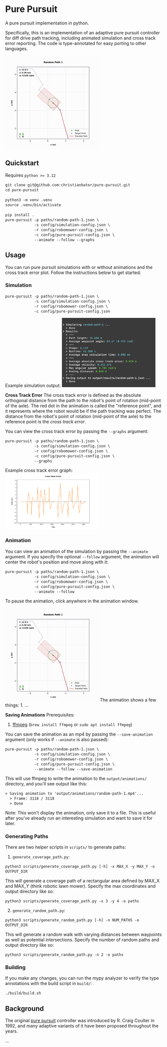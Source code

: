 # Pure Pursuit
A pure pursuit implementation in python.  
  
Specifically, this is an implementation of an adaptive pure pursuit controller for diff drive path tracking, including animated simulation and cross track error reporting. The code is type-annotated for easy porting to other languages.

<img src="docs/random-path-1.gif" width="300">

## Quickstart
Requires `python >= 3.12`
```
git clone git@github.com:christianbator/pure-pursuit.git
cd pure-pursuit

python3 -m venv .venv
source .venv/bin/activate

pip install .
pure-pursuit -p paths/random-path-1.json \
             -s config/simulation-config.json \
             -r config/robomower-config.json \
             -c config/pure-pursuit-config.json \
             --animate --follow --graphs
```

## Usage
You can run pure pursuit simulations with or without animations and the cross track error plot. Follow the instructions below to get started:

### Simulation
```
pure-pursuit -p paths/random-path-1.json \
             -s config/simulation-config.json \
             -r config/robomower-config.json \
             -c config/pure-pursuit-config.json
```  

Example simulation output:
<img src="docs/simulation-output.png" width="300">

**Cross Track Error**
The cross track error is defined as the absolute orthogonal distance from the path to the robot's point of rotation (mid-point of the axle). The red dot in the animation is called the "reference point", and it represents where the robot would be if the path tracking was perfect. The distance from the robot's point of rotation (mid-point of the axle) to the reference point is the _cross track error_.

You can view the cross track error by passing the `--graphs` argument:
```
pure-pursuit -p paths/random-path-1.json \
             -s config/simulation-config.json \
             -r config/robomower-config.json \
             -c config/pure-pursuit-config.json \
             --graphs
```

Example cross track error graph:
<img src="docs/cross-track-error.png" width="300">

### Animation
You can view an animation of the simulation by passing the `--animate` argument. If you specify the optional `--follow` argument, the animation will center the robot's position and move along with it:
```
pure-pursuit -p paths/random-path-1.json \
             -s config/simulation-config.json \
             -r config/robomower-config.json \
             -c config/pure-pursuit-config.json \
             --animate --follow
```

To pause the animation, click anywhere in the animation window.

<img src="docs/random-path-1.gif" width="300">
The animation shows a few things:
1. ...

**Saving Animations**
Prerequisites:
1. [ffmpeg](https://ffmpeg.org) (`brew install ffmpeg` or `sudo apt install ffmpeg`)

You can save the animation as an mp4 by passing the `--save-animation` argument (only works if `--animate` is also passed):
```
pure-pursuit -p paths/random-path-1.json \
             -s config/simulation-config.json \
             -r config/robomower-config.json \
             -c config/pure-pursuit-config.json \
             --animate --follow --save-animation
```  

This will use ffmpeg to write the animation to the `output/animations/` directory, and you'll see output like this:
```
> Saving animation to 'output/animations/random-path-1.mp4'...
  > Frame: 3118 / 3118
  > Done
```
Note: This won't display the animation, only save it to a file. This is useful after you've already run an interesting simulation and want to save it for later.

### Generating Paths
There are two helper scripts in `scripts/` to generate paths:
1. `generate_coverage_path.py`:
```
python3 scripts/generate_coverage_path.py [-h] -x MAX_X -y MAX_Y -o OUTPUT_DIR
```
This will generate a coverage path of a rectangular area defined by MAX_X and MAX_Y (think robotic lawn mower). Specify the max coordinates and output directory like so:
```
python3 scripts/generate_coverage_path.py -x 3 -y 4 -o paths
```

2. `generate_random_path.py`:
```
python3 scripts/generate_random_path.py [-h] -n NUM_PATHS -o OUTPUT_DIR
```
This will generate a random walk with varying distances between waypoints as well as potential intersections. Specify the number of random paths and output directory like so:
```
python3 scripts/generate_random_path.py -n 2 -o paths
```

### Building
If you make any changes, you can run the mypy analyzer to verify the type annotations with the build script in `build/`:
```
./build/build.sh
```

## Background
The original [pure pursuit](https://www.ri.cmu.edu/pub_files/pub3/coulter_r_craig_1992_1/coulter_r_craig_1992_1.pdf) controller was introduced by R. Craig Coulter in 1992, and many adaptive variants of it have been proposed throughout the years.  

...
